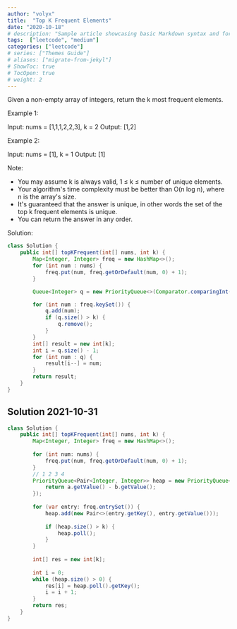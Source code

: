 ```yaml
---
author: "volyx"
title:  "Top K Frequent Elements"
date: "2020-10-18"
# description: "Sample article showcasing basic Markdown syntax and formatting for HTML elements."
tags:  ["leetcode", "medium"]
categories: ["leetcode"]
# series: ["Themes Guide"]
# aliases: ["migrate-from-jekyl"]
# ShowToc: true
# TocOpen: true
# weight: 2
---
```


Given a non-empty array of integers, return the k most frequent elements.

Example 1:

Input: nums = [1,1,1,2,2,3], k = 2
Output: [1,2]

Example 2:

Input: nums = [1], k = 1
Output: [1]

Note:

- You may assume k is always valid, 1 ≤ k ≤ number of unique elements.
- Your algorithm's time complexity must be better than O(n log n), where n is the array's size.
- It's guaranteed that the answer is unique, in other words the set of the top k frequent elements is unique.
- You can return the answer in any order.

Solution:

```java
class Solution {
    public int[] topKFrequent(int[] nums, int k) {
        Map<Integer, Integer> freq = new HashMap<>();
        for (int num : nums) {
            freq.put(num, freq.getOrDefault(num, 0) + 1);
        }

        Queue<Integer> q = new PriorityQueue<>(Comparator.comparingInt(freq::get));

        for (int num : freq.keySet()) {
            q.add(num);
            if (q.size() > k) {
                q.remove();
            }
        }
        int[] result = new int[k];
        int i = q.size() - 1;
        for (int num : q) {
            result[i--] = num;
        }
        return result;
    }
}
```

## Solution 2021-10-31

```java
class Solution {
    public int[] topKFrequent(int[] nums, int k) {
        Map<Integer, Integer> freq = new HashMap<>();
        
        for (int num: nums) {
            freq.put(num, freq.getOrDefault(num, 0) + 1);
        }
        // 1 2 3 4 
        PriorityQueue<Pair<Integer, Integer>> heap = new PriorityQueue<>((a, b) -> {
            return a.getValue() - b.getValue();
        });
        
        for (var entry: freq.entrySet()) {
            heap.add(new Pair<>(entry.getKey(), entry.getValue()));
            
            if (heap.size() > k) {
                heap.poll();
            }
        }
        
        int[] res = new int[k];
        
        int i = 0;
        while (heap.size() > 0) {
            res[i] = heap.poll().getKey();
            i = i + 1;
        }
        return res;
    }
}
```
